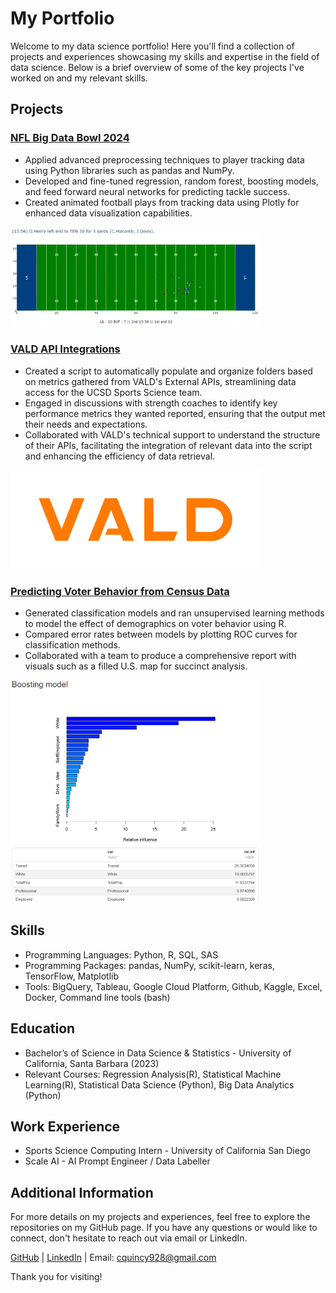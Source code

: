 # My Portfolio

Welcome to my data science portfolio! Here you'll find a collection of projects and experiences showcasing my skills and expertise in the field of data science. Below is a brief overview of some of the key projects I've worked on and my relevant skills.

## Projects

### [NFL Big Data Bowl 2024](https://github.com/quincy928/BDB-2023)
- Applied advanced preprocessing techniques to player tracking data using Python libraries such as pandas and NumPy.
- Developed and fine-tuned regression, random forest, boosting models, and feed forward neural networks for predicting tackle success.
- Created animated football plays from tracking data using Plotly for enhanced data visualization capabilities.
<img src="images/NFL.png" alt="Animate Play" width="400">

### [VALD API Integrations](https://github.com/quincy928/vald_api_pulls)
- Created a script to automatically populate and organize folders based on metrics gathered from VALD's External APIs, streamlining data access for the UCSD Sports Science team.
- Engaged in discussions with strength coaches to identify key performance metrics they wanted reported, ensuring that the output met their needs and expectations.
- Collaborated with VALD's technical support to understand the structure of their APIs, facilitating the integration of relevant data into the script and enhancing the efficiency of data retrieval.
<img src="images/vald.png" width="400">

### [Predicting Voter Behavior from Census Data](https://github.com/quincy928/Voter-Behavior)
- Generated classification models and ran unsupervised learning methods to model the effect of demographics on voter behavior using R.
- Compared error rates between models by plotting ROC curves for classification methods.
- Collaborated with a team to produce a comprehensive report with visuals such as a filled U.S. map for succinct analysis.
<img src="images/Boosting%20Voter.png" alt="Boosting Model" width="400">



## Skills
- Programming Languages: Python, R, SQL, SAS
- Programming Packages: pandas, NumPy, scikit-learn, keras, TensorFlow, Matplotlib
- Tools: BigQuery, Tableau, Google Cloud Platform, Github, Kaggle, Excel, Docker, Command line tools (bash)

## Education
- Bachelor’s of Science in Data Science & Statistics - University of California, Santa Barbara (2023)
- Relevant Courses: Regression Analysis(R), Statistical Machine Learning(R), Statistical Data Science (Python), Big Data Analytics (Python)

## Work Experience
- Sports Science Computing Intern - University of California San Diego
- Scale AI - AI Prompt Engineer / Data Labeller

## Additional Information
For more details on my projects and experiences, feel free to explore the repositories on my GitHub page. If you have any questions or would like to connect, don't hesitate to reach out via email or LinkedIn.

[GitHub](https://github.com/quincy928) | [LinkedIn](https://www.linkedin.com/in/carter-taffe/) | Email: cquincy928@gmail.com

Thank you for visiting!
